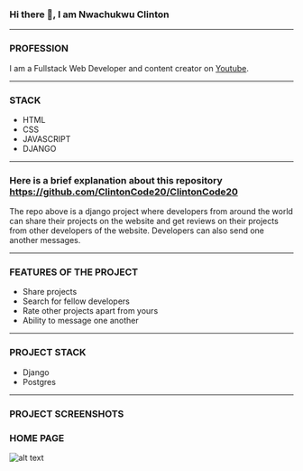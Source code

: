 ### Hi there 👋, I am Nwachukwu Clinton
__________________________________________

### **PROFESSION**
I am a Fullstack Web Developer and content creator on [Youtube](https://www.youtube.com/c/CodeWithClinton/videos).
___________________________________________

### **STACK**
- HTML
- CSS
- JAVASCRIPT
- DJANGO
_____________________________________________

### Here is a brief explanation about this repository <https://github.com/ClintonCode20/ClintonCode20>
The repo above is a django project where developers from around the world can share their projects on the website
and get reviews on their projects from other developers of the website. Developers can also send one another messages.
_________________________________________________________________

### FEATURES OF THE PROJECT
- Share projects
- Search for fellow developers
- Rate other projects apart from yours
- Ability to message one another
________________________________________________

### PROJECT STACK
- Django
- Postgres
_____________________________________________

### PROJECT SCREENSHOTS

### HOME PAGE

![alt text](https://github.com/[username]/[reponame]/blob/[branch]/image.jpg?raw=true)













<!--
**ClintonCode20/ClintonCode20** is a ✨ _special_ ✨ repository because its `README.md` (this file) appears on your GitHub profile.

Here are some ideas to get you started:

- 🔭 I’m currently working on ...
- 🌱 I’m currently learning ...
- 👯 I’m looking to collaborate on ...
- 🤔 I’m looking for help with ...
- 💬 Ask me about ...
- 📫 How to reach me: ...
- 😄 Pronouns: ...
- ⚡ Fun fact: ...
-->
